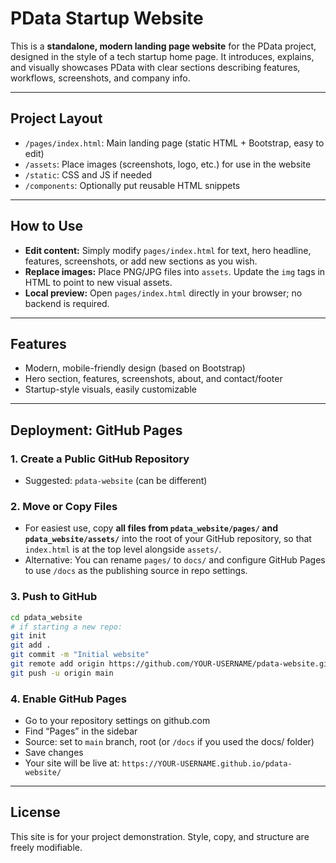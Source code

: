 # PData Startup Website

This is a **standalone, modern landing page website** for the PData project, designed in the style of a tech startup home page. It introduces, explains, and visually showcases PData with clear sections describing features, workflows, screenshots, and company info.

---

## Project Layout
- `/pages/index.html`: Main landing page (static HTML + Bootstrap, easy to edit)
- `/assets`: Place images (screenshots, logo, etc.) for use in the website
- `/static`: CSS and JS if needed
- `/components`: Optionally put reusable HTML snippets

---

## How to Use
- **Edit content:** Simply modify `pages/index.html` for text, hero headline, features, screenshots, or add new sections as you wish.
- **Replace images:** Place PNG/JPG files into `assets`. Update the `img` tags in HTML to point to new visual assets.
- **Local preview:** Open `pages/index.html` directly in your browser; no backend is required.

---

## Features
- Modern, mobile-friendly design (based on Bootstrap)
- Hero section, features, screenshots, about, and contact/footer
- Startup-style visuals, easily customizable

---

## Deployment: GitHub Pages
### 1. Create a Public GitHub Repository
- Suggested: `pdata-website` (can be different)

### 2. Move or Copy Files
- For easiest use, copy **all files from `pdata_website/pages/` and `pdata_website/assets/`** into the root of your GitHub repository, so that `index.html` is at the top level alongside `assets/`.
- Alternative: You can rename `pages/` to `docs/` and configure GitHub Pages to use `/docs` as the publishing source in repo settings.

### 3. Push to GitHub
```bash
cd pdata_website
# if starting a new repo:
git init
git add .
git commit -m "Initial website"
git remote add origin https://github.com/YOUR-USERNAME/pdata-website.git
git push -u origin main
```

### 4. Enable GitHub Pages
- Go to your repository settings on github.com
- Find “Pages” in the sidebar
- Source: set to `main` branch, root (or `/docs` if you used the docs/ folder)
- Save changes
- Your site will be live at: `https://YOUR-USERNAME.github.io/pdata-website/`

---

## License
This site is for your project demonstration. Style, copy, and structure are freely modifiable.

